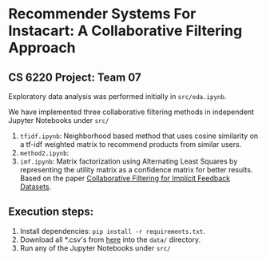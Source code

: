 # Recommender Systems For Instacart: A Collaborative Filtering Approach
## CS 6220 Project: Team 07

Exploratory data analysis was performed initially in `src/eda.ipynb`.

We have implemented three collaborative filtering methods in independent Jupyter Notebooks under `src/`
1. `tfidf.ipynb`: Neighborhood based method that uses cosine similarity on a tf-idf weighted matrix to recommend products from similar users.
2. `method2.ipynb`:
3. `imf.ipynb`: Matrix factorization using Alternating Least Squares by representing the utility matrix as a confidence matrix for better results. Based on the paper [Collaborative Filtering for Implicit Feedback Datasets](http://yifanhu.net/PUB/cf.pdf).

Execution steps:
----------------
1. Install dependencies: `pip install -r requirements.txt`.
2. Download all *.csv's from [here](https://www.kaggle.com/c/instacart-market-basket-analysis/data) into the `data/` directory.
3. Run any of the Jupyter Notebooks under `src/`